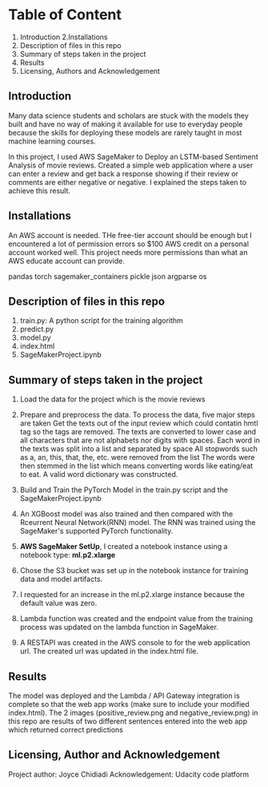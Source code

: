 # Table of Content 
1. Introduction 
2.Installations
3. Description of files in this repo
4. Summary of steps taken in the project
5. Results
6. Licensing, Authors and Acknowledgement

## Introduction
Many data science students and scholars are stuck with the models they built and have no way of making it available for use to everyday people because the skills for deploying these models are rarely taught in most machine learning courses.

In this project, I used AWS SageMaker to Deploy an LSTM-based Sentiment Analysis of movie reviews. Created a simple web application where a user can enter a review and get back a response showing if their review or comments are either negative or negative.
I explained the steps taken to achieve this result.

## Installations
An AWS account is needed. THe free-tier account should be enough but I encountered a lot of permission errors so $100 AWS credit on a personal account worked well. This project needs more permissions than what an AWS educate account can provide.

pandas
torch
sagemaker_containers
pickle
json
argparse
os


## Description of files in this repo
1. train.py: A python script for the training algorithm
2. predict.py
3. model.py
4. index.html
5. SageMakerProject.ipynb

## Summary of steps taken in the project
1. Load the data for the project which is the movie reviews

2. Prepare and preprocess the data. To process the data, five major steps are taken
Get the texts out of the input review which could contatin hmtl tag so the tags are removed.
The texts are converted to lower case and all characters that are not alphabets nor digits with spaces.
Each word in the texts was split into a list and separated by space
All stopwords such as a, an, this, that, the, etc. were removed from the list
The words were then stemmed in the list which means converting words like eating/eat to eat.
A valid word dictionary was constructed.
3. Build and Train the PyTorch Model in the train.py script and the SageMakerProject.ipynb

4. An XGBoost model was also trained and then compared with the Rceurrent Neural Network(RNN) model. The RNN was trained using the SageMaker's supported PyTorch functionality.
5. **AWS SageMaker SetUp**, I created a notebook instance using a notebook type: __ml.p2.xlarge__
6. Chose the S3 bucket was set up in the notebook instance for training data and model artifacts.
7. I requested for an increase in the ml.p2.xlarge instance because the default value was zero.
8. Lambda function was created and the endpoint value from the training process was updated on the lambda function in SageMaker.
9. A RESTAPI was created in the AWS console to for the web application url. The created url was updated in the index.html file.

## Results
The model was deployed and the Lambda / API Gateway integration is complete so that the web app works (make sure to include your modified index.html).
The 2 images (positive_review.png and negative_review.png) in this repo are results of two different sentences entered into the web app which returned correct predictions

## Licensing, Author and Acknowledgement
Project author: Joyce Chidiadi
Acknowledgement: Udacity code platform
